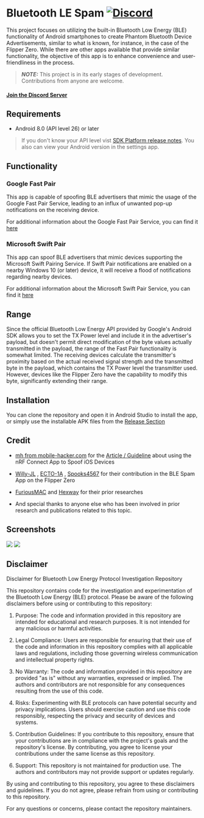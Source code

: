 # Bluetooth LE Spam <a href="https://discord.gg/JHyKE8mZkE">![Discord](https://img.shields.io/discord/1170266776731406386?label=Discord&link=https%3A%2F%2Fdiscord.gg%2FJHyKE8mZkE)</a>

This project focuses on utilizing the built-in Bluetooth Low Energy (BLE) functionality of Android smartphones to create Phantom Bluetooth Device Advertisements, similar to what is known, for instance, in the case of the Flipper Zero. While there are other apps available that provide similar functionality, the objective of this app is to enhance convenience and user-friendliness in the process.

> **_NOTE:_**  This project is in its early stages of development. Contributions from anyone are welcome.

<h4><a href="https://discord.gg/JHyKE8mZkE">Join the Discord Server</a></h4>

## Requirements
- Android 8.0 (API level 26) or later
> If you don't know your API level vist [SDK Platform release notes](https://developer.android.com/tools/releases/platforms). You also can view your Android version in the settings app.

## Functionality
### Google Fast Pair
This app is capable of spoofing BLE advertisers that mimic the usage of the Google Fast Pair Service, leading to an influx of unwanted pop-up notifications on the receiving device.

For additional information about the Google Fast Pair Service, you can find it [here](https://developers.google.com/nearby/fast-pair/landing-page)

### Microsoft Swift Pair
This app can spoof BLE advertisers that mimic devices supporting the Microsoft Swift Pairing Service. If Swift Pair notifications are enabled on a nearby Windows 10 (or later) device, it will receive a flood of notifications regarding nearby devices.

For additional information about the Microsoft Swift Pair Service, you can find it [here](https://learn.microsoft.com/en-us/windows-hardware/design/component-guidelines/bluetooth-swift-pair)

## Range
Since the official Bluetooth Low Energy API provided by Google's Android SDK allows you to set the TX Power level and include it in the advertiser's payload, but doesn't permit direct modification of the byte values actually transmitted in the payload, the range of the Fast Pair functionality is somewhat limited. The receiving devices calculate the transmitter's proximity based on the actual received signal strength and the transmitted byte in the payload, which contains the TX Power level the transmitter used. However, devices like the Flipper Zero have the capability to modify this byte, significantly extending their range.

## Installation
You can clone the repository and open it in Android Studio to install the app, or simply use the installable APK files from the [Release Section](https://github.com/simondankelmann/Bluetooth-LE-Spam/releases)

## Credit
- [mh from mobile-hacker.com](https://www.mobile-hacker.com/author/boni11/) for the [Article / Guideline](https://www.mobile-hacker.com/2023/09/07/spoof-ios-devices-with-bluetooth-pairing-messages-using-android/) about using the nRF Connect App to Spoof iOS Devices

- [Willy-JL](https://github.com/Willy-JL) , [ECTO-1A](https://github.com/ECTO-1A) , [Spooks4567](https://github.com/Spooks4576) for their contribution in the BLE Spam App on the Flipper Zero

- [FuriousMAC](https://github.com/furiousMAC) and [Hexway](https://github.com/hexway) for their prior researches

- And special thanks to anyone else who has been involved in prior research and publications related to this topic.

## Screenshots
![](./Assets/Screenshots/ScreenshotFastPairing.jpeg)
![](./Assets/Screenshots/ScreenshotSwiftPair.jpeg)

## Disclaimer
Disclaimer for Bluetooth Low Energy Protocol Investigation Repository

This repository contains code for the investigation and experimentation of the Bluetooth Low Energy (BLE) protocol. Please be aware of the following disclaimers before using or contributing to this repository:

1. Purpose: The code and information provided in this repository are intended for educational and research purposes. It is not intended for any malicious or harmful activities.

2. Legal Compliance: Users are responsible for ensuring that their use of the code and information in this repository complies with all applicable laws and regulations, including those governing wireless communication and intellectual property rights.

3. No Warranty: The code and information provided in this repository are provided "as is" without any warranties, expressed or implied. The authors and contributors are not responsible for any consequences resulting from the use of this code.

4. Risks: Experimenting with BLE protocols can have potential security and privacy implications. Users should exercise caution and use this code responsibly, respecting the privacy and security of devices and systems.

5. Contribution Guidelines: If you contribute to this repository, ensure that your contributions are in compliance with the project's goals and the repository's license. By contributing, you agree to license your contributions under the same license as this repository.

6. Support: This repository is not maintained for production use. The authors and contributors may not provide support or updates regularly.

By using and contributing to this repository, you agree to these disclaimers and guidelines. If you do not agree, please refrain from using or contributing to this repository.

For any questions or concerns, please contact the repository maintainers.


